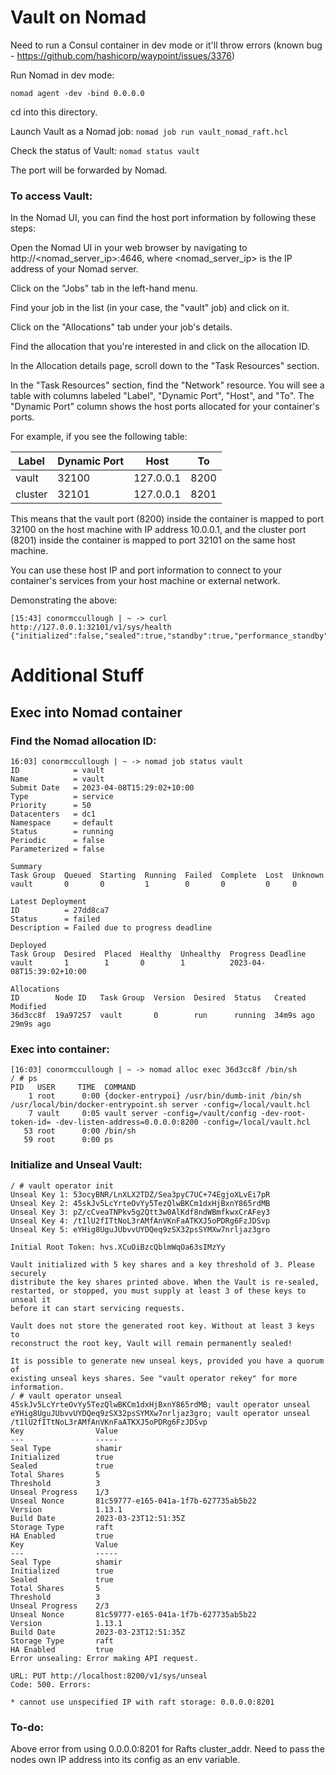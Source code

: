 # Vault on Nomad

Need to run a Consul container in dev mode or it'll throw errors (known bug - https://github.com/hashicorp/waypoint/issues/3376)

Run Nomad in dev mode:

`nomad agent -dev -bind 0.0.0.0`

cd into this directory.

Launch Vault as a Nomad job:
`nomad job run vault_nomad_raft.hcl`

Check the status of Vault:
`nomad status vault`


The port will be forwarded by Nomad. 

### To access Vault:

In the Nomad UI, you can find the host port information by following these steps:

Open the Nomad UI in your web browser by navigating to http://<nomad_server_ip>:4646, where <nomad_server_ip> is the IP address of your Nomad server.

Click on the "Jobs" tab in the left-hand menu.

Find your job in the list (in your case, the "vault" job) and click on it.

Click on the "Allocations" tab under your job's details.

Find the allocation that you're interested in and click on the allocation ID.

In the Allocation details page, scroll down to the "Task Resources" section.

In the "Task Resources" section, find the "Network" resource. You will see a table with columns labeled "Label", "Dynamic Port", "Host", and "To". The "Dynamic Port" column shows the host ports allocated for your container's ports.

For example, if you see the following table:

| Label   | Dynamic Port | Host    | To  |
|---------|--------------|---------|-----|
| vault   | 32100        | 127.0.0.1| 8200|
| cluster | 32101        | 127.0.0.1| 8201|

This means that the vault port (8200) inside the container is mapped to port 32100 on the host machine with IP address 10.0.0.1, and the cluster port (8201) inside the container is mapped to port 32101 on the same host machine.

You can use these host IP and port information to connect to your container's services from your host machine or external network.

Demonstrating the above:

```
[15:43] conormccullough | ~ -> curl http://127.0.0.1:32101/v1/sys/health
{"initialized":false,"sealed":true,"standby":true,"performance_standby":false,"replication_performance_mode":"unknown","replication_dr_mode":"unknown","server_time_utc":1680932620,"version":"1.13.1"}
```

# Additional Stuff

## Exec into Nomad container

### Find the Nomad allocation ID:

```
16:03] conormccullough | ~ -> nomad job status vault
ID            = vault
Name          = vault
Submit Date   = 2023-04-08T15:29:02+10:00
Type          = service
Priority      = 50
Datacenters   = dc1
Namespace     = default
Status        = running
Periodic      = false
Parameterized = false

Summary
Task Group  Queued  Starting  Running  Failed  Complete  Lost  Unknown
vault       0       0         1        0       0         0     0

Latest Deployment
ID          = 27dd8ca7
Status      = failed
Description = Failed due to progress deadline

Deployed
Task Group  Desired  Placed  Healthy  Unhealthy  Progress Deadline
vault       1        1       0        1          2023-04-08T15:39:02+10:00

Allocations
ID        Node ID   Task Group  Version  Desired  Status   Created    Modified
36d3cc8f  19a97257  vault       0        run      running  34m9s ago  29m9s ago
```

### Exec into container:

```
[16:03] conormccullough | ~ -> nomad alloc exec 36d3cc8f /bin/sh
/ # ps
PID   USER     TIME  COMMAND
    1 root      0:00 {docker-entrypoi} /usr/bin/dumb-init /bin/sh /usr/local/bin/docker-entrypoint.sh server -config=/local/vault.hcl
    7 vault     0:05 vault server -config=/vault/config -dev-root-token-id= -dev-listen-address=0.0.0.0:8200 -config=/local/vault.hcl
   53 root      0:00 /bin/sh
   59 root      0:00 ps
```

### Initialize and Unseal Vault:

```
/ # vault operator init
Unseal Key 1: 53ocyBNR/LnXLX2TDZ/Sea3pyC7UC+74EgjoXLvEi7pR
Unseal Key 2: 45skJv5LcYrteOvYy5TezQlwBKCm1dxHjBxnY865rdMB
Unseal Key 3: pZ/cCveaTNPkv5g2Qtt3w0AlKdf8ndWBmfkwxCrAFey3
Unseal Key 4: /t1lU2fITtNoL3rAMfAnVKnFaATKXJ5oPDRg6FzJDSvp
Unseal Key 5: eYHig8UguJUbvvUYDQeq9zSX32psSYMXw7nrljaz3gro

Initial Root Token: hvs.XCuOiBzcQblmWqOa63sIMzYy

Vault initialized with 5 key shares and a key threshold of 3. Please securely
distribute the key shares printed above. When the Vault is re-sealed,
restarted, or stopped, you must supply at least 3 of these keys to unseal it
before it can start servicing requests.

Vault does not store the generated root key. Without at least 3 keys to
reconstruct the root key, Vault will remain permanently sealed!

It is possible to generate new unseal keys, provided you have a quorum of
existing unseal keys shares. See "vault operator rekey" for more information.
/ # vault operator unseal 45skJv5LcYrteOvYy5TezQlwBKCm1dxHjBxnY865rdMB; vault operator unseal eYHig8UguJUbvvUYDQeq9zSX32psSYMXw7nrljaz3gro; vault operator unseal /t1lU2fITtNoL3rAMfAnVKnFaATKXJ5oPDRg6FzJDSvp
Key                Value
---                -----
Seal Type          shamir
Initialized        true
Sealed             true
Total Shares       5
Threshold          3
Unseal Progress    1/3
Unseal Nonce       81c59777-e165-041a-1f7b-627735ab5b22
Version            1.13.1
Build Date         2023-03-23T12:51:35Z
Storage Type       raft
HA Enabled         true
Key                Value
---                -----
Seal Type          shamir
Initialized        true
Sealed             true
Total Shares       5
Threshold          3
Unseal Progress    2/3
Unseal Nonce       81c59777-e165-041a-1f7b-627735ab5b22
Version            1.13.1
Build Date         2023-03-23T12:51:35Z
Storage Type       raft
HA Enabled         true
Error unsealing: Error making API request.

URL: PUT http://localhost:8200/v1/sys/unseal
Code: 500. Errors:

* cannot use unspecified IP with raft storage: 0.0.0.0:8201
```

### To-do:

Above error from using 0.0.0.0:8201 for Rafts cluster_addr. Need to pass the nodes own IP address into its config as an env variable. 